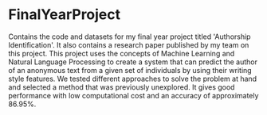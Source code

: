 # FinalYearProject
Contains the code and datasets for my final year project titled 'Authorship Identification'. It also contains a research paper published by my team on this project. This project uses the concepts of Machine Learning and Natural Language Processing to create a system that can predict the author of an anonymous text from a given set of individuals by using their writing style features. We tested different approaches to solve the problem at hand and selected a method that was previously unexplored. It gives good performance with low computational cost and an accuracy of approximately 86.95%. 
